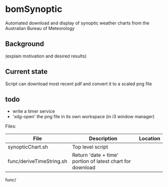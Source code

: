 # bomSynoptic
Automated download and display of synoptic weather charts from the Australian Bureau of Meteorology

## Background
(explain motivation and desired results)

## Current state
Script can download most recent pdf and convert it to a scaled png file

## todo
   
   * write a timer service 
   * 'xdg-open' the png file in its own workspace (in i3 window manager)


Files:

File | Description | Location
-----|-------------|---------
synopticChart.sh | Top level script |
func/deriveTimeString.sh | Return 'date + time' portion of latest chart for download
func/
